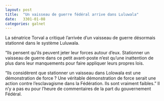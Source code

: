 ```yaml
---
layout: post
title:  "Un vaisseau de guerre fédéral arrive dans Luluwala"
date:   3301-01-08
categories: galnet
---
```

La sénatrice Torval a critiqué l’arrivée d’un vaisseau de guerre désormais stationné dans le système Luluwala.

“Ils pensent qu’ils peuvent jeter leur forces autour d’eux. Stationner un vaisseau de guerre dans ce petit avant-poste n’est qu’une inattention de plus dans leur manquements pour faire appliquer leurs propres lois.

“Ils considèrent que stationner un vaisseau dans Lolowala est une démonstration de force ? Une véritable démonstration de force serait une action contre l’esclavagisme dans la Fédération. Ils sont vraiment faibles.”
Il n’y a pas eu pour l’heure de commentaires de la part du gouvernement Fédéral.
